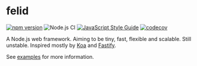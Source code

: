 # felid

[![npm version](https://img.shields.io/npm/v/felid.svg)](https://www.npmjs.com/package/felid)
![Node.js CI](https://github.com/felidjs/felid/workflows/Node.js%20CI/badge.svg)
[![JavaScript Style Guide](https://img.shields.io/badge/code_style-standard-brightgreen.svg)](https://standardjs.com)
[![codecov](https://codecov.io/gh/felidjs/felid/branch/master/graph/badge.svg)](https://codecov.io/gh/felidjs/felid)

A Node.js web framework. Aiming to be tiny, fast, flexible and scalable. Still unstable. Inspired mostly by [Koa](https://github.com/koajs/koa) and [Fastify](https://github.com/fastify/fastify).

See [examples](https://github.com/felidjs/felid/tree/master/examples) for more information.

